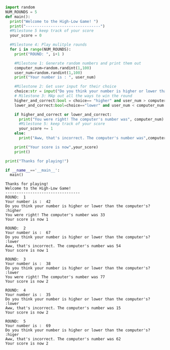```python
import random
NUM_ROUNDS = 5
def main():
  print("Welcome to the High-Low Game! ")
  print("---------------------------------")
  #Milestone 5 keep track of your score
  your_score = 0

  #Milestone 4: Play mulitple rounds
  for i in range(NUM_ROUNDS):
    print("ROUND: ", i+1 )

    #Milestone 1: Generate random numbers and print them out
    computer_num=random.randint(1,100)
    user_num=random.randint(1,100)
    print("Your number is : ", user_num)

    #Milestone 2: Get user input for their choice
    choice:str = input("Do you think your number is higher or lower than the computer's? :")
    # Milestone 3: MAp out all the ways to win the round
    higher_and_correct:bool = choice== "higher" and user_num > computer_num
    lower_and_correct:bool=choice=="lower" and user_num < computer_num

    if higher_and_correct or lower_and_correct:
      print("You were right! The computer's number was", computer_num)
      #Milestone 5: keep track of your score
      your_score += 1
    else:
      print("Aww, that's incorrect. The computer's number was",computer_num)

    print("Your score is now",your_score)
    print()

print("Thanks for playing!")

if __name__=='__main__':
  main()
```

    Thanks for playing!
    Welcome to the High-Low Game! 
    ---------------------------------
    ROUND:  1
    Your number is :  42
    Do you think your number is higher or lower than the computer's? :higher
    You were right! The computer's number was 33
    Your score is now 1
    
    ROUND:  2
    Your number is :  67
    Do you think your number is higher or lower than the computer's? :lower
    Aww, that's incorrect. The computer's number was 54
    Your score is now 1
    
    ROUND:  3
    Your number is :  38
    Do you think your number is higher or lower than the computer's? :lower
    You were right! The computer's number was 77
    Your score is now 2
    
    ROUND:  4
    Your number is :  35
    Do you think your number is higher or lower than the computer's? :lower
    Aww, that's incorrect. The computer's number was 15
    Your score is now 2
    
    ROUND:  5
    Your number is :  69
    Do you think your number is higher or lower than the computer's? :higer
    Aww, that's incorrect. The computer's number was 62
    Your score is now 2
    
    
